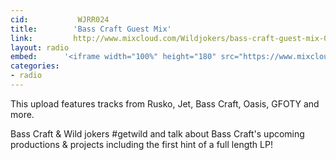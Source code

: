 ```yaml
---
cid:           WJRR024
title:        'Bass Craft Guest Mix'
link:         http://www.mixcloud.com/Wildjokers/bass-craft-guest-mix-01-04-15/
layout: radio
embed:		'<iframe width="100%" height="180" src="https://www.mixcloud.com/widget/iframe/?embed_type=widget_standard&amp;embed_uuid=56b68564-79a1-4cd4-9886-a13be403da58&amp;feed=https%3A%2F%2Fwww.mixcloud.com%2FWildjokers%2Fbass-craft-guest-mix-01-04-15%2F&amp;hide_cover=1&amp;hide_tracklist=1&amp;replace=0" frameborder="0"></iframe>'
categories:
- radio
---
```


This upload features tracks from Rusko, Jet, Bass Craft, Oasis, GFOTY and more.

Bass Craft & Wild jokers #getwild and talk about Bass Craft's upcoming productions & projects including the first hint of a full length LP!